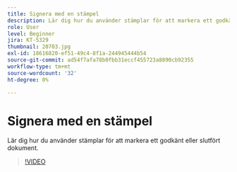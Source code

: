 ```yaml
---
title: Signera med en stämpel
description: Lär dig hur du använder stämplar för att markera ett godkänt eller slutfört dokument
role: User
level: Beginner
jira: KT-5329
thumbnail: 20703.jpg
exl-id: 18616820-ef51-49c4-8f1a-244945444b54
source-git-commit: ad54f7afa78b0fbb31eccf455723a8890cb92355
workflow-type: tm+mt
source-wordcount: '32'
ht-degree: 0%

---
```


# Signera med en stämpel

Lär dig hur du använder stämplar för att markera ett godkänt eller slutfört dokument.

>[!VIDEO](https://video.tv.adobe.com/v/345170?quality=12&learn=on&hidetitle=true)
